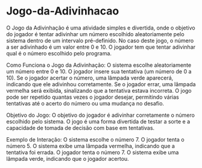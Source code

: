 # Jogo-da-Adivinhacao
O Jogo da Adivinhação é uma atividade simples e divertida, onde o objetivo do jogador é tentar adivinhar um número escolhido aleatoriamente pelo sistema dentro de um intervalo pré-definido. No caso deste jogo, o número a ser adivinhado é um valor entre 0 e 10. O jogador tem que tentar adivinhar qual é o número escolhido pelo programa.

Como Funciona o Jogo da Adivinhação:
O sistema escolhe aleatoriamente um número entre 0 e 10.
O jogador insere sua tentativa (um número de 0 a 10).
Se o jogador acertar o número, uma lâmpada verde aparecerá, indicando que ele adivinhou corretamente.
Se o jogador errar, uma lâmpada vermelha será exibida, sinalizando que a tentativa estava incorreta.
O jogo pode ser repetido quantas vezes o jogador desejar, permitindo várias tentativas até o acerto do número ou uma mudança no desafio.

Objetivo do Jogo:
O objetivo do jogador é adivinhar corretamente o número escolhido pelo sistema. O jogo é uma forma divertida de testar a sorte e a capacidade de tomada de decisão com base em tentativas.

Exemplo de Interação:
O sistema escolhe o número 7.
O jogador tenta o número 5.
O sistema exibe uma lâmpada vermelha, indicando que a tentativa foi errada.
O jogador tenta o número 7.
O sistema exibe uma lâmpada verde, indicando que o jogador acertou.
